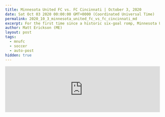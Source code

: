 ```yaml
---
title: Minnesota United FC vs. FC Cincinnati | October 3, 2020
date: Sat Oct 03 2020 00:00:00 GMT+0000 (Coordinated Universal Time)
permalink: 2020_10_3_minnesota_united_fc_vs_fc_cincinnati_md
excerpt: For the first time since a historic six-goal romp, Minnesota United host FC Cincinnati Saturday night at Allianz Field. 
author: Matt Erickson (ME)
layout: post
tags:
  - mnufc
  - soccer
  - auto-post
hidden: true
---
```

<div class='soccer-video-wrapper'>
    <iframe class='soccer-video' width='100%' height='auto' frameborder='0' allowfullscreen src='https://www.mnufc.com/iframe-video?brightcove_id=6197248034001&brightcove_player_id=default&brightcove_account_id=5534894110001'></iframe>
  </div>